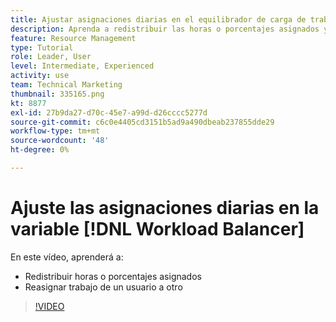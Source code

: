 ```yaml
---
title: Ajustar asignaciones diarias en el equilibrador de carga de trabajo
description: Aprenda a redistribuir las horas o porcentajes asignados y reasignar el trabajo de un usuario a otro.
feature: Resource Management
type: Tutorial
role: Leader, User
level: Intermediate, Experienced
activity: use
team: Technical Marketing
thumbnail: 335165.png
kt: 8877
exl-id: 27b9da27-d70c-45e7-a99d-d26cccc5277d
source-git-commit: c6c0e4405cd3151b5ad9a490dbeab237855dde29
workflow-type: tm+mt
source-wordcount: '48'
ht-degree: 0%

---
```


# Ajuste las asignaciones diarias en la variable [!DNL Workload Balancer]

En este vídeo, aprenderá a:

* Redistribuir horas o porcentajes asignados
* Reasignar trabajo de un usuario a otro


>[!VIDEO](https://video.tv.adobe.com/v/335165/?quality=12)
